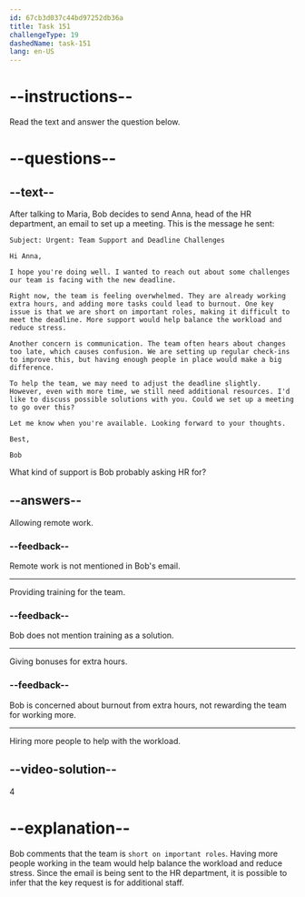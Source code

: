 ```yaml
---
id: 67cb3d037c44bd97252db36a
title: Task 151
challengeType: 19
dashedName: task-151
lang: en-US
---
```


<!-- READING -->

# --instructions--

Read the text and answer the question below.

# --questions--

## --text--

After talking to Maria, Bob decides to send Anna, head of the HR department, an email to set up a meeting. This is the message he sent:

`Subject: Urgent: Team Support and Deadline Challenges`

`Hi Anna,`

`I hope you're doing well. I wanted to reach out about some challenges our team is facing with the new deadline.`

`Right now, the team is feeling overwhelmed. They are already working extra hours, and adding more tasks could lead to burnout. One key issue is that we are short on important roles, making it difficult to meet the deadline. More support would help balance the workload and reduce stress.`

`Another concern is communication. The team often hears about changes too late, which causes confusion. We are setting up regular check-ins to improve this, but having enough people in place would make a big difference.`

`To help the team, we may need to adjust the deadline slightly. However, even with more time, we still need additional resources. I'd like to discuss possible solutions with you. Could we set up a meeting to go over this?`

`Let me know when you're available. Looking forward to your thoughts.`

`Best,`

`Bob`

What kind of support is Bob probably asking HR for?

## --answers--

Allowing remote work.

### --feedback--

Remote work is not mentioned in Bob's email.

---

Providing training for the team.

### --feedback--

Bob does not mention training as a solution.

---

Giving bonuses for extra hours.

### --feedback--

Bob is concerned about burnout from extra hours, not rewarding the team for working more.

---

Hiring more people to help with the workload.

## --video-solution--

4

# --explanation--

Bob comments that the team is `short on important roles`. Having more people working in the team would help balance the workload and reduce stress. Since the email is being sent to the HR department, it is possible to infer that the key request is for additional staff.
